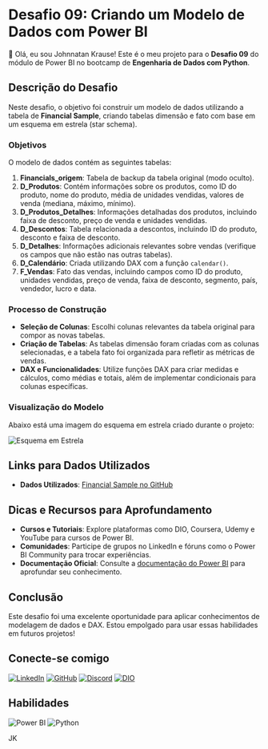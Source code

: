 # Desafio 09: Criando um Modelo de Dados com Power BI

👋 Olá, eu sou Johnnatan Krause! Este é o meu projeto para o **Desafio 09** do módulo de Power BI no bootcamp de **Engenharia de Dados com Python**.

## Descrição do Desafio

Neste desafio, o objetivo foi construir um modelo de dados utilizando a tabela de **Financial Sample**, criando tabelas dimensão e fato com base em um esquema em estrela (star schema). 

### Objetivos

O modelo de dados contém as seguintes tabelas:

1. **Financials_origem**: Tabela de backup da tabela original (modo oculto).
2. **D_Produtos**: Contém informações sobre os produtos, como ID do produto, nome do produto, média de unidades vendidas, valores de venda (mediana, máximo, mínimo).
3. **D_Produtos_Detalhes**: Informações detalhadas dos produtos, incluindo faixa de desconto, preço de venda e unidades vendidas.
4. **D_Descontos**: Tabela relacionada a descontos, incluindo ID do produto, desconto e faixa de desconto.
5. **D_Detalhes**: Informações adicionais relevantes sobre vendas (verifique os campos que não estão nas outras tabelas).
6. **D_Calendário**: Criada utilizando DAX com a função `calendar()`.
7. **F_Vendas**: Fato das vendas, incluindo campos como ID do produto, unidades vendidas, preço de venda, faixa de desconto, segmento, país, vendedor, lucro e data.

### Processo de Construção

- **Seleção de Colunas**: Escolhi colunas relevantes da tabela original para compor as novas tabelas.
- **Criação de Tabelas**: As tabelas dimensão foram criadas com as colunas selecionadas, e a tabela fato foi organizada para refletir as métricas de vendas.
- **DAX e Funcionalidades**: Utilize funções DAX para criar medidas e cálculos, como médias e totais, além de implementar condicionais para colunas específicas.
  
### Visualização do Modelo

Abaixo está uma imagem do esquema em estrela criado durante o projeto:

![Esquema em Estrela](link-para-a-imagem-do-esquema)

## Links para Dados Utilizados

- **Dados Utilizados**: [Financial Sample no GitHub](https://github.com/julianazanelatto/power_bi_analyst)

## Dicas e Recursos para Aprofundamento

- **Cursos e Tutoriais**: Explore plataformas como DIO, Coursera, Udemy e YouTube para cursos de Power BI.
- **Comunidades**: Participe de grupos no LinkedIn e fóruns como o Power BI Community para trocar experiências.
- **Documentação Oficial**: Consulte a [documentação do Power BI](https://docs.microsoft.com/pt-br/power-bi/) para aprofundar seu conhecimento.

## Conclusão

Este desafio foi uma excelente oportunidade para aplicar conhecimentos de modelagem de dados e DAX. Estou empolgado para usar essas habilidades em futuros projetos!

## Conecte-se comigo

[![LinkedIn](https://img.shields.io/badge/LinkedIn-0077B5?style=for-the-badge&logo=linkedin&logoColor=white)](https://www.linkedin.com/in/johnnatankrause/)
[![GitHub](https://img.shields.io/badge/GitHub-100000?style=for-the-badge&logo=github&logoColor=white)](https://github.com/JohnnatanKrause) 
[![Discord](https://img.shields.io/badge/Discord-7289DA?style=for-the-badge&logo=discord&logoColor=white)](https://discord.com/channels/@johnnatankrause/)
[![DIO](https://img.shields.io/badge/DIO-0000FF?style=for-the-badge&logo=digitalocean&logoColor=white)](https://www.dio.me/users/johnnatankrause)

## Habilidades

![Power BI](https://img.shields.io/badge/Power%20BI-F2C94C?style=for-the-badge&logo=powerbi&logoColor=black)
![Python](https://img.shields.io/badge/python-3670A0?style=for-the-badge&logo=python&logoColor=ffdd54)

JK
